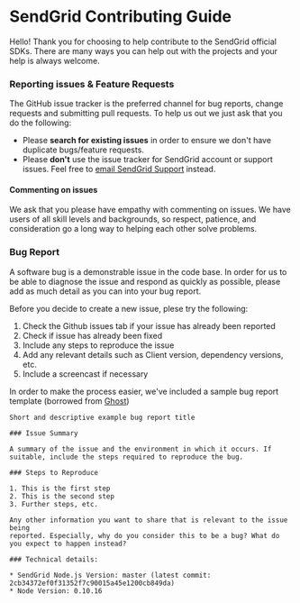 # SendGrid Contributing Guide

Hello! Thank you for choosing to help contribute to the SendGrid official SDKs. There are many ways you can help out with the projects and your help is always welcome. 

### Reporting issues & Feature Requests

The GitHub issue tracker is the preferred channel for bug reports, change requests and submitting pull requests. To help us out we just ask that you do the following:

- Please **search for existing issues** in order to ensure we don't have duplicate bugs/feature requests.
- Please **don't** use the issue tracker for SendGrid account or support issues. Feel free to [email SendGrid Support](mailto:support@sendgrid.com) instead.

#### Commenting on issues 

We ask that you please have empathy with commenting on issues. We have users of all skill levels and backgrounds, so respect, patience, and consideration go a long way to helping each other solve problems.

### Bug Report

A software bug is a demonstrable issue in the code base. In order for us to be able to diagnose the issue and respond as quickly as possible, please add as much detail as you can into your bug report. 

Before you decide to create a new issue, plese try the following:

1. Check the Github issues tab if your issue has already been reported
2. Check if issue has already been fixed
3. Include any steps to reproduce the issue
4. Add any relevant details such as Client version, dependency versions, etc.
5. Include a screencast if necessary

In order to make the process easier, we've included a sample bug report template (borrowed from [Ghost](https://github.com/TryGhost/Ghost/))

```
Short and descriptive example bug report title

### Issue Summary

A summary of the issue and the environment in which it occurs. If
suitable, include the steps required to reproduce the bug.

### Steps to Reproduce

1. This is the first step
2. This is the second step
3. Further steps, etc.

Any other information you want to share that is relevant to the issue being
reported. Especially, why do you consider this to be a bug? What do you expect to happen instead?

### Technical details:

* SendGrid Node.js Version: master (latest commit: 2cb34372ef0f31352f7c90015a45e1200cb849da)
* Node Version: 0.10.16
``` 
